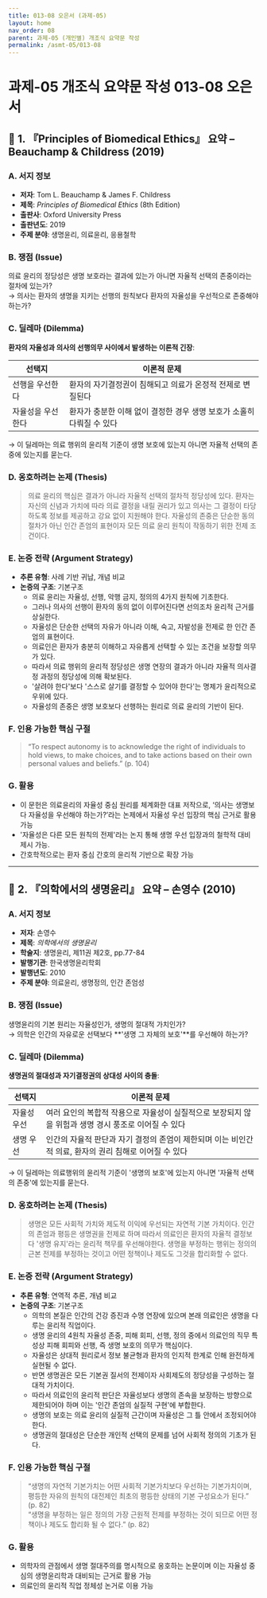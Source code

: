 ```yaml
---
title: 013-08 오은서 (과제-05)
layout: home
nav_order: 08
parent: 과제-05 (개인별) 개조식 요약문 작성
permalink: /asmt-05/013-08
---
```


# 과제-05 개조식 요약문 작성 013-08 오은서 

## 📘 1. 『Principles of Biomedical Ethics』 요약 – Beauchamp & Childress (2019)

### A. 서지 정보  
- **저자**: Tom L. Beauchamp & James F. Childress  
- **제목**: *Principles of Biomedical Ethics* (8th Edition)  
- **출판사**: Oxford University Press  
- **출판년도**: 2019  
- **주제 분야**: 생명윤리, 의료윤리, 응용철학


### B. 쟁점 (Issue)  
의료 윤리의 정당성은 생명 보호라는 결과에 있는가 아니면 자율적 선택의 존중이라는 절차에 있는가?  
→ 의사는 환자의 생명을 지키는 선행의 원칙보다 환자의 자율성을 우선적으로 존중해야 하는가?


### C. 딜레마 (Dilemma)  
**환자의 자율성과 의사의 선행의무 사이에서 발생하는 이론적 긴장**:

| 선택지 | 이론적 문제 |
|--------|-------------|
| 선행을 우선한다 | 환자의 자기결정권이 침해되고 의료가 온정적 전제로 변질된다 |
| 자율성을 우선한다 | 환자가 충분한 이해 없이 결정한 경우 생명 보호가 소홀히 다뤄질 수 있다 |

→ 이 딜레마는 의료 행위의 윤리적 기준이 생명 보호에 있는지 아니면 자율적 선택의 존중에 있는지를 묻는다.


### D. 옹호하려는 논제 (Thesis)  
> 의료 윤리의 핵심은 결과가 아니라 자율적 선택의 절차적 정당성에 있다. 환자는 자신의 신념과 가치에 따라 의료 결정을 내릴 권리가 있고 의사는 그 결정이 타당하도록 정보를 제공하고 강요 없이 지원해야 한다. 자율성의 존중은 단순한 동의 절차가 아닌 인간 존엄의 표현이자 모든 의료 윤리 원칙이 작동하기 위한 전제 조건이다.

### E. 논증 전략 (Argument Strategy)  
- **추론 유형**: 사례 기반 귀납, 개념 비교  
- **논증의 구조**:
  기본구조
  - 의료 윤리는 자율성, 선행, 악행 금지, 정의의 4가지 원칙에 기초한다.    
  - 그러나 의사의 선행이 환자의 동의 없이 이루어진다면 선의조차 윤리적 근거를 상실한다.  
  - 자율성은 단순한 선택의 자유가 아니라 이해, 숙고, 자발성을 전제로 한 인간 존엄의 표현이다.
  - 의료인은 환자가 충분히 이해하고 자유롭게 선택할 수 있는 조건을 보장할 의무가 있다.  
  - 따라서 의료 행위의 윤리적 정당성은 생명 연장의 결과가 아니라 자율적 의사결정 과정의 정당성에 의해 확보된다. 
  - '살려야 한다'보다 '스스로 살기를 결정할 수 있어야 한다'는 명제가 윤리적으로 우위에 있다.  
  - 자율성의 존중은 생명 보호보다 선행하는 원리로 의료 윤리의 기반이 된다.


### F. 인용 가능한 핵심 구절
> “To respect autonomy is to acknowledge the right of individuals to hold views, to make choices, and to take actions based on their own personal values and beliefs.” (p. 104)


### G. 활용
- 이 문헌은 의료윤리의 자율성 중심 원리를 체계화한 대표 저작으로, ‘의사는 생명보다 자율성을 우선해야 하는가?’라는 논제에서 자율성 우선 입장의 핵심 근거로 활용 가능  
- '자율성은 다른 모든 원칙의 전제'라는 논지 통해 생명 우선 입장과의 철학적 대비 제시 가능. 
- 간호학적으로는 환자 중심 간호의 윤리적 기반으로 확장 가능

---

## 📘 2. 『의학에서의 생명윤리』 요약 – 손영수 (2010)

### A. 서지 정보  
- **저자**: 손영수  
- **제목**: *의학에서의 생명윤리*  
- **학술지**: 생명윤리, 제11권 제2호, pp.77-84  
- **발행기관**: 한국생명윤리학회
- **발행년도**: 2010  
- **주제 분야**: 의료윤리, 생명정의, 인간 존엄성


### B. 쟁점 (Issue)  
생명윤리의 기본 원리는 자율성인가, 생명의 절대적 가치인가?  
→ 의학은 인간의 자유로운 선택보다 **'생명 그 자체의 보호'**를 우선해야 하는가?


### C. 딜레마 (Dilemma)  
**생명권의 절대성과 자기결정권의 상대성 사이의 충돌**:

| 선택지 | 이론적 문제 |
|--------|-------------|
| 자율성 우선 | 여러 요인의 복합적 작용으로 자율성이 실질적으로 보장되지 않을 위험과 생명 경시 풍조로 이어질 수 있다 |
| 생명 우선 | 인간의 자율적 판단과 자기 결정의 존엄이 제한되며 이는 비인간적 의료, 환자의 권리 침해로 이어질 수 있다 |

→ 이 딜레마는 의료행위의 윤리적 기준이 '생명의 보호'에 있는지 아니면 '자율적 선택의 존중'에 있는지를 묻는다.


### D. 옹호하려는 논제 (Thesis)  
> 생명은 모든 사회적 가치와 제도적 이익에 우선되는 자연적 기본 가치이다. 인간의 존엄과 평등은 생명권을 전제로 하며 따라서 의료인은 환자의 자율적 결정보다 '생명 유지'라는 윤리적 책무를 우선해야한다. 생명을 부정하는 행위는 정의의 근본 전제를 부정하는 것이고 어떤 정책이나 제도도 그것을 합리화할 수 없다.

### E. 논증 전략 (Argument Strategy)  
- **추론 유형**: 연역적 추론, 개념 비교  
- **논증의 구조**:
  기본구조
  - 의학의 본질은 인간의 건강 증진과 수명 연장에 있으며 본래 의료인은 생명을 다루는 윤리적 직업이다.
  - 생명 윤리의 4원칙 자율성 존중, 피해 회피, 선행, 정의 중에서 의료인의 직무 특성상 피해 회피와 선행, 즉 생명 보호의 의무가 핵심이다.
  - 자율성은 상대적 원리로서 정보 불균형과 환자의 인지적 한계로 인해 완전하게 실현될 수 없다.
  - 반면 생명권은 모든 기본권 질서의 전제이자 사회제도의 정당성을 구성하는 절대적 가치이다. 
  - 따라서 의료인의 윤리적 판단은 자율성보다 생명의 존속을 보장하는 방향으로 제한되어야 하며 이는 '인간 존엄의 실질적 구현'에 부합한다.  
  - 생명의 보호는 의료 윤리의 실질적 근간이며 자율성은 그 틀 안에서 조정되어야 한다.
  - 생명권의 절대성은 단순한 개인적 선택의 문제를 넘어 사회적 정의의 기초가 된다.

### F. 인용 가능한 핵심 구절
> “생명의 자연적 기본가치는 어떤 사회적 기본가치보다 우선하는 기본가치이며, 평등한 자유의 원칙의 대전제인 최초의 평등한 상태의 기본 구성요소가 된다.” (p. 82)  
> “생명을 부정하는 일은 정의의 가장 근원적 전제를 부정하는 것이 되므로 어떤 정책이나 제도도 합리화 될 수 없다.” (p. 82)


### G. 활용
- 의학자의 관점에서 생명 절대주의를 명시적으로 옹호하는 논문이며 이는 자율성 중심의 생명윤리학과 대비되는 근거로 활용 가능  
- 의료인의 윤리적 직업 정체성 논거로 이용 가능  

